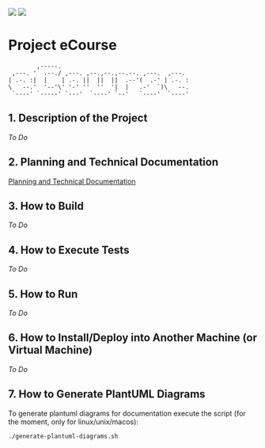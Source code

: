 <p>
<a href="https://classroom.github.com/online_ide?assignment_repo_id=10490917&assignment_repo_type=AssignmentRepo"><img src="https://classroom.github.com/assets/open-in-vscode-c66648af7eb3fe8bc4f294546bfd86ef473780cde1dea487d3c4ff354943c9ae.svg"></a>
<a href="https://github.com/Departamento-de-Engenharia-Informatica/sem4pi-22-23-19/actions/workflows/maven.yml"><img src="https://github.com/Departamento-de-Engenharia-Informatica/sem4pi-22-23-19/actions/workflows/maven.yml/badge.svg"></a>
</p>

# Project eCourse

```
        ,-----.
 ,---. '  .--./ ,---. ,--.,--.,--.--. ,---.  ,---.
| .-. :|  |    | .-. ||  ||  ||  .--'(  .-' | .-. :
\   --.'  '--'\' '-' ''  ''  '|  |   .-'  `)\   --.
 `----' `-----' `---'  `----' `--'   `----'  `----'
```

## 1. Description of the Project

_To Do_

## 2. Planning and Technical Documentation

[Planning and Technical Documentation](docs/README.md)

## 3. How to Build

_To Do_

## 4. How to Execute Tests

_To Do_

## 5. How to Run

_To Do_

## 6. How to Install/Deploy into Another Machine (or Virtual Machine)

_To Do_

## 7. How to Generate PlantUML Diagrams

To generate plantuml diagrams for documentation execute the script (for the moment, only for linux/unix/macos):

    ./generate-plantuml-diagrams.sh
